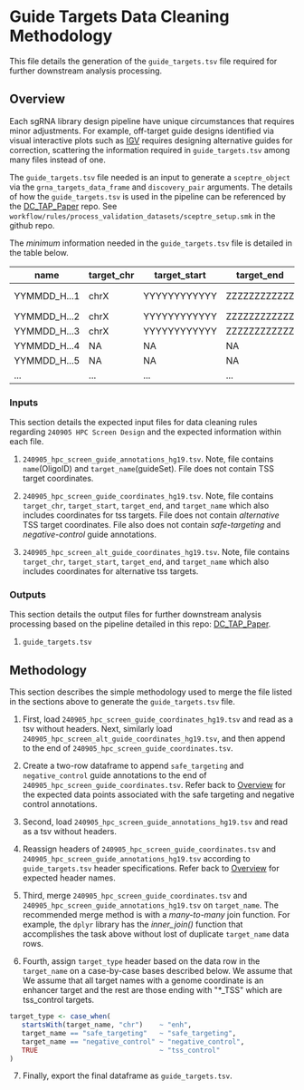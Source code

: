 # Guide Targets Data Cleaning Methodology
This file details the generation of the `guide_targets.tsv` file required
for further downstream analysis processing.

## Overview
Each sgRNA library design pipeline have unique circumstances that requires 
minor adjustments. For example, off-target guide designs identified via
visual interactive plots such as [IGV]() requires designing
alternative guides for correction, scattering the information
required in `guide_targets.tsv` among many files instead of one.

The `guide_targets.tsv` file needed is an input to generate a
`sceptre_object` via the `grna_targets_data_frame` and `discovery_pair`
arguments. The details of how the `guide_targets.tsv` is used
in the pipeline can be referenced by the 
[DC_TAP_Paper](https://github.com/jamesgalante/DC_TAP_Paper)
repo. See `workflow/rules/process_validation_datasets/sceptre_setup.smk` 
in the github repo.

The *minimum* information needed in the `guide_targets.tsv` file is detailed
in the table below.

| name         | target_chr   | target_start | target_end   | target_name  | target_type  |
| ------------ | ------------ | ------------ | ------------ | ------------ | ------------ |
| YYMMDD_H...1 | chrX         | YYYYYYYYYYYY | ZZZZZZZZZZZZ | chrX:YYY-ZZZ | enh          |
| YYMMDD_H...2 | chrX         | YYYYYYYYYYYY | ZZZZZZZZZZZZ | AAA_TSS      | tss_pos_ctrl |
| YYMMDD_H...3 | chrX         | YYYYYYYYYYYY | ZZZZZZZZZZZZ | AAA_alt_TSS  | tss_pos_ctrl |
| YYMMDD_H...4 | NA           | NA           | NA           | safe_targ... | safe_targ... |
| YYMMDD_H...5 | NA           | NA           | NA           | negative_... | negative_... |
| ...          | ...          | ...          | ...          | ...          | ...          |

### Inputs
This section details the expected input files for data cleaning rules regarding 
`240905 HPC Screen Design` and the expected information within each file. 

1. `240905_hpc_screen_guide_annotations_hg19.tsv`.
   Note, file contains `name`(OligoID) and `target_name`(guideSet).
   File does not contain TSS target coordinates.

2. `240905_hpc_screen_guide_coordinates_hg19.tsv`.
   Note, file contains `target_chr`, `target_start`, `target_end`, and 
   `target_name` which also includes coordinates for tss targets. 
   File does not contain _alternative_ TSS target coordinates.
   File also does not contain _safe-targeting_ and _negative-control_
   guide annotations.

3. `240905_hpc_screen_alt_guide_coordinates_hg19.tsv`.
   Note, file contains `target_chr`, `target_start`, `target_end`, and 
   `target_name` which also includes coordinates for alternative tss targets.

### Outputs
This section details the output files for further downstream analysis processing
based on the pipeline detailed in this repo: 
[DC_TAP_Paper](https://github.com/jamesgalante/DC_TAP_Paper).

1. `guide_targets.tsv`

## Methodology
This section describes the simple methodology used to merge the file
listed in the sections above to generate the `guide_targets.tsv` file.

1. First, load `240905_hpc_screen_guide_coordinates_hg19.tsv` and read as a 
   tsv without headers. Next, similarly load 
   `240905_hpc_screen_alt_guide_coordinates_hg19.tsv`, and then
   append to the end of `240905_hpc_screen_guide_coordinates.tsv`.

2. Create a two-row dataframe to append `safe_targeting` and 
   `negative_control` guide annotations to the end of
   `240905_hpc_screen_guide_coordinates.tsv`. Refer back to 
   [Overview](#overview) for the expected data points associated
   with the safe targeting and negative control annotations.

3. Second, load `240905_hpc_screen_guide_annotations_hg19.tsv` and read as a
   tsv without headers.

4. Reassign headers of `240905_hpc_screen_guide_coordinates.tsv` and
   `240905_hpc_screen_guide_annotations_hg19.tsv` according to 
   `guide_targets.tsv` header specifications. Refer back to 
   [Overview](#overview) for expected header names.

5. Third, merge `240905_hpc_screen_guide_coordinates.tsv` and 
   `240905_hpc_screen_guide_annotations_hg19.tsv` on `target_name`.
   The recommended merge method is with a _many-to-many_ join function.
   For example, the `dplyr` library has the *inner_join()* function
   that accomplishes the task above without lost of duplicate 
   `target_name` data rows.

6. Fourth, assign `target_type` header based on the data row in the
   `target_name` on a case-by-case bases described below. We assume
   that We assume that all target names with a genome coordinate 
   is an enhancer target and the rest are those ending with "*_TSS" 
   which are tss_control targets. 

```r
target_type <- case_when(
   startsWith(target_name, "chr")    ~ "enh",
   target_name == "safe_targeting"   ~ "safe_targeting",
   target_name == "negative_control" ~ "negative_control",
   TRUE                              ~ "tss_control"
)
```

7. Finally, export the final dataframe as `guide_targets.tsv`.